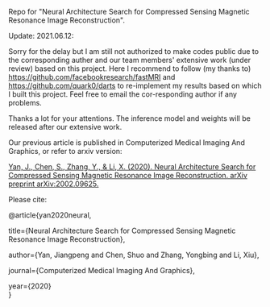 Repo for "Neural Architecture Search for Compressed Sensing Magnetic Resonance Image Reconstruction".  

Update: 2021.06.12:

Sorry for the delay but I am still not authorized to make codes public due to the corresponding auther and our team members' extensive work (under review) based on this project. Here I recommend to follow (my thanks to) https://github.com/facebookresearch/fastMRI and https://github.com/quark0/darts to re-implement my results based on which I built this project. Feel free to email the cor-responding author if any problems.

Thanks a lot for your attentions. The inference model and weights will be released after our extensive work.


Our previous article is published in Computerized Medical Imaging And Graphics, or refer to arxiv version:  

 [Yan, J., Chen, S., Zhang, Y., & Li, X. (2020). Neural Architecture Search for Compressed Sensing Magnetic Resonance Image Reconstruction. arXiv preprint arXiv:2002.09625.](https://arxiv.org/abs/2002.09625)  

Please cite:  

@article{yan2020neural,  

  title={Neural Architecture Search for Compressed Sensing Magnetic Resonance Image Reconstruction},  
  
  author={Yan, Jiangpeng and Chen, Shuo and Zhang, Yongbing and Li, Xiu},  
  
  journal={Computerized Medical Imaging And Graphics},  
  
  year={2020}  
}  
